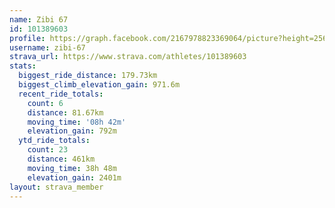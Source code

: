 ```yaml
---
name: Zibi 67
id: 101389603
profile: https://graph.facebook.com/2167978823369064/picture?height=256&width=256
username: zibi-67
strava_url: https://www.strava.com/athletes/101389603
stats:
  biggest_ride_distance: 179.73km
  biggest_climb_elevation_gain: 971.6m
  recent_ride_totals:
    count: 6
    distance: 81.67km
    moving_time: '08h 42m'
    elevation_gain: 792m
  ytd_ride_totals:
    count: 23
    distance: 461km
    moving_time: 38h 48m
    elevation_gain: 2401m
layout: strava_member
--- 
```

